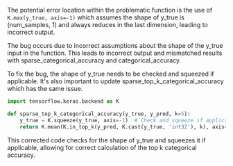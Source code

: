 The potential error location within the problematic function is the use of `K.max(y_true, axis=-1)` which assumes the shape of y_true is (num_samples, 1) and always reduces in the last dimension, leading to incorrect output. 

The bug occurs due to incorrect assumptions about the shape of the y_true input in the function. This leads to incorrect output and mismatched results with sparse_categorical_accuracy and categorical_accuracy.

To fix the bug, the shape of y_true needs to be checked and squeezed if applicable. It's also important to update sparse_top_k_categorical_accuracy which has the same issue.

```python
import tensorflow.keras.backend as K

def sparse_top_k_categorical_accuracy(y_true, y_pred, k=5):
    y_true = K.squeeze(y_true, axis=-1)  # Check and squeeze if applicable
    return K.mean(K.in_top_k(y_pred, K.cast(y_true, 'int32'), k), axis=-1)
```

This corrected code checks for the shape of y_true and squeezes it if applicable, allowing for correct calculation of the top k categorical accuracy.